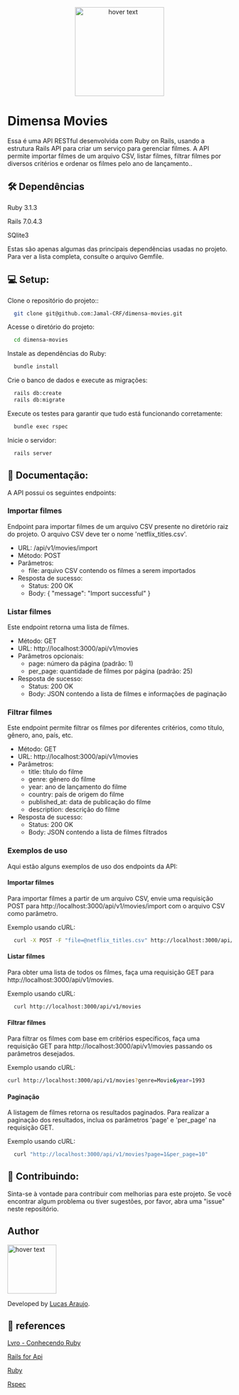 <p align="center">
  <img src="https://dimensa.com/wp-content/uploads/2021/09/Logo-1.png" width="200" title="hover text">
 
</p>
<h1>Dimensa Movies</h1>
<p>Essa é uma API RESTful desenvolvida com Ruby on Rails, usando a estrutura Rails API para criar um serviço para gerenciar    filmes. A API permite importar filmes de um arquivo CSV, listar filmes, filtrar filmes por diversos critérios e ordenar os filmes pelo ano de lançamento..</p>    

<h2> 🛠 Dependências</h2>

<p>Ruby 3.1.3</p>
<p>Rails 7.0.4.3</p>
<p>SQlite3</p>

Estas são apenas algumas das principais dependências usadas no projeto. Para ver a lista completa, consulte o arquivo Gemfile.


<h2> 💻 Setup:</h2>

Clone o repositório do projeto::

```sh
  git clone git@github.com:Jamal-CRF/dimensa-movies.git
  ```
Acesse o diretório do projeto:

```sh
  cd dimensa-movies
  ```
Instale as dependências do Ruby:

```sh
  bundle install
  ```
Crie o banco de dados e execute as migrações:
```sh
  rails db:create
  rails db:migrate
  ```

  Execute os testes para garantir que tudo está funcionando corretamente:
```sh
  bundle exec rspec
  ```
Inicie o servidor:

```sh
  rails server
  ```

<h2> 📝 Documentação:</h2>

A API possui os seguintes endpoints:

<h3>Importar filmes </h3>

Endpoint para importar filmes de um arquivo CSV presente no diretório raiz do projeto. O arquivo CSV deve ter o nome 'netflix_titles.csv'.

- URL: /api/v1/movies/import
- Método: POST
- Parâmetros:
  - file: arquivo CSV contendo os filmes a serem importados
- Resposta de sucesso:
  - Status: 200 OK
  - Body: { "message": "Import successful" }

<h3>Listar filmes</h3>

Este endpoint retorna uma lista de filmes.

- Método: GET
- URL: http://localhost:3000/api/v1/movies
- Parâmetros opcionais:
  - page: número da página (padrão: 1)
  - per_page: quantidade de filmes por página (padrão: 25)
- Resposta de sucesso:
  - Status: 200 OK
  - Body: JSON contendo a lista de filmes e informações de paginação

<h3> Filtrar filmes </h3>

Este endpoint permite filtrar os filmes por diferentes critérios, como título, gênero, ano, país, etc.

- Método: GET
- URL: http://localhost:3000/api/v1/movies
- Parâmetros:
  - title: título do filme
  - genre: gênero do filme
  - year: ano de lançamento do filme
  - country: país de origem do filme
  - published_at: data de publicação do filme
  - description: descrição do filme
- Resposta de sucesso:
  - Status: 200 OK
  - Body: JSON contendo a lista de filmes filtrados

<h3> Exemplos de uso </h3>

Aqui estão alguns exemplos de uso dos endpoints da API:

<h4>Importar filmes</h4>

Para importar filmes a partir de um arquivo CSV, envie uma requisição POST para http://localhost:3000/api/v1/movies/import com o arquivo CSV como parâmetro.

Exemplo usando cURL:

```sh
  curl -X POST -F "file=@netflix_titles.csv" http://localhost:3000/api/v1/movies/import
  ```

<h4>Listar filmes</h4>

Para obter uma lista de todos os filmes, faça uma requisição GET para http://localhost:3000/api/v1/movies.

Exemplo usando cURL:

```sh
  curl http://localhost:3000/api/v1/movies
  ```

<h4>Filtrar filmes</h4>

Para filtrar os filmes com base em critérios específicos, faça uma requisição GET para http://localhost:3000/api/v1/movies passando os parâmetros desejados.

Exemplo usando cURL:
  
  ```sh
  curl http://localhost:3000/api/v1/movies?genre=Movie&year=1993
  ```
<h4> Paginação </h4>

A listagem de filmes retorna os resultados paginados. Para realizar a paginação dos resultados, inclua os parâmetros 'page' e 'per_page' na requisição GET.

Exemplo usando cURL:

```sh
  curl "http://localhost:3000/api/v1/movies?page=1&per_page=10"
```

<h2> 📝 Contribuindo:</h2>
Sinta-se à vontade para contribuir com melhorias para este projeto. Se você encontrar algum problema ou tiver sugestões, por favor, abra uma "issue" neste repositório.

<h2> Author</h2>

<img src="https://avatars.githubusercontent.com/u/68801163?s=96&v=4" width="110" title="hover text">

<p>Developed by <a href="https://www.linkedin.com/in/lucasaraujomouta/">Lucas Araujo</a>.</strong></p>



<h2> 📝 references</h2>

<p><a href="https://leanpub.com/conhecendo-ruby"> Lvro - Conhecendo Ruby </a></p>
<p><a href="https://guides.rubyonrails.org/api_app.html"> Rails for Api</a></p>
<p><a href="https://www.ruby-lang.org/pt/"> Ruby </a></p>
<p><a href="https://www.rubyguides.com/2018/11/rspec-introduction/"> Rspec </a></p>



